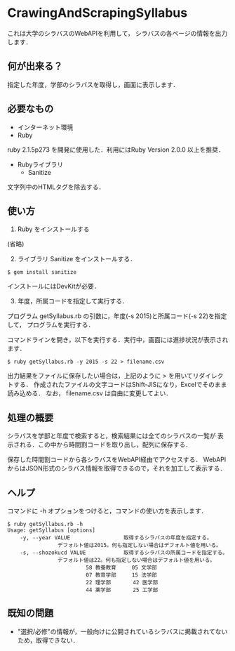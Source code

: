 # CrawingAndScrapingSyllabus

これは大学のシラバスのWebAPIを利用して，
シラバスの各ページの情報を出力します．

## 何が出来る？

指定した年度，学部のシラバスを取得し，画面に表示します．

## 必要なもの

- インターネット環境
- Ruby

ruby 2.1.5p273 を開発に使用した．利用にはRuby Version 2.0.0 以上を推奨．

- Rubyライブラリ
  - Sanitize

文字列中のHTMLタグを除去する．

## 使い方

1. Ruby をインストールする

  (省略)

2. ライブラリ Sanitize をインストールする．
  
  ```
  $ gem install sanitize
  ```
  インストールにはDevKitが必要．

3. 年度，所属コードを指定して実行する．

プログラム getSyllabus.rb の引数に，年度(-s 2015)と所属コード(-s 22)を指定して，
プログラムを実行する．

コマンドラインを開き，以下を実行する．実行中，画面には進捗状況が表示されます．


```
$ ruby getSyllabus.rb -y 2015 -s 22 > filename.csv
```

出力結果をファイルに保存したい場合は，上記のように > を用いてリダイレクトする．
作成されたファイルの文字コードはShift-JISになり，Excelでそのまま読み込める．
なお， filename.csv は自由に変更してよい．


## 処理の概要

シラバスを学部と年度で検索すると，検索結果には全てのシラバスの一覧が
表示される．この中から時間割コードを取り出し，配列に保存する．

保存した時間割コードから各シラバスをWebAPI経由でアクセスする．
WebAPIからはJSON形式のシラバス情報を取得できるので，それを加工して表示する．


## ヘルプ

コマンドに -h オプションをつけると，コマンドの使い方を表示します．

```
$ ruby getSyllabus.rb -h
Usage: getSyllabus [options]
    -y, --year VALUE                 取得するシラバスの年度を指定する。
                デフォルト値は2015。何も指定しない場合はデフォルト値を用いる。
    -s, --shozokucd VALUE            取得するシラバスの所属コードを指定する。
                デフォルト値は22。何も指定しない場合はデフォルト値を用いる。
                         58 教養教育     05 文学部
                         07 教育学部     15 法学部
                         22 理学部       42 医学部
                         44 薬学部       25 工学部
```


## 既知の問題

- "選択/必修"の情報が，一般向けに公開されているシラバスに掲載されてないため，取得できない．

